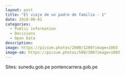 ```yaml
---
layout: post
title: "El viaje de un padre de familia - 1"
date: 2018-06-01
categories:
  - Public information
  - Decisions
  - Open Data
description:
image: https://picsum.photos/2000/1200?image=1003
image-sm: https://picsum.photos/500/300?image=1003
---
```


Sites: 
sunedu.gob.pe
pontencarrera.gob.pe 

